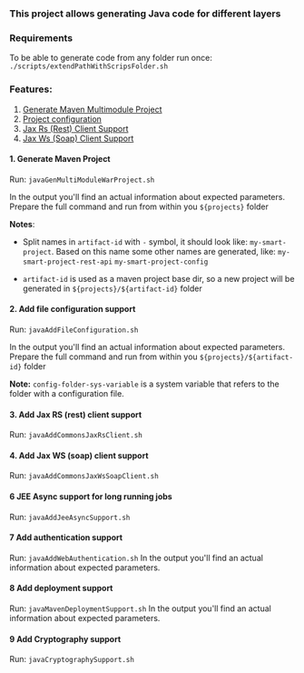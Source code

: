 ### This project allows generating Java code for different layers

### Requirements

  To be able to generate code from any folder run once:
    `./scripts/extendPathWithScripsFolder.sh`

### Features:

1. [Generate Maven Multimodule Project](#1-generate-maven-project)
2. [Project configuration](#2-add-file-configuration-support)
3. [Jax Rs (Rest) Client Support](#3-add-jax-rs-rest-client-support)
4. [Jax Ws (Soap) Client Support](#4-add-jax-ws-soap-client-support)

#### 1. Generate Maven Project

  Run: `javaGenMultiModuleWarProject.sh`
  
  In the output you'll find an actual information about expected parameters.
  Prepare the full command and run from within you `${projects}` folder

  **Notes**:
  
  - Split names in `artifact-id` with `-` symbol, 
    it should look like: `my-smart-project`. 
    Based on this name some other names are generated, like:
    `my-smart-project-rest-api`
    `my-smart-project-config`
    
  - `artifact-id` is used as a maven project base dir, 
    so a new project will be generated in `${projects}/${artifact-id}` folder
    
#### 2. Add file configuration support

  Run: `javaAddFileConfiguration.sh` 
  
  In the output you'll find an actual information about expected parameters.
  Prepare the full command and run from within you 
  `${projects}/${artifact-id}` folder
  
  **Note:** `config-folder-sys-variable` is a system variable that refers
  to the folder with a configuration file.
  
#### 3. Add Jax RS (rest) client support  

  Run: `javaAddCommonsJaxRsClient.sh` 
  
#### 4. Add Jax WS (soap) client support  

  Run: `javaAddCommonsJaxWsSoapClient.sh`   
  
#### 6 JEE Async support for long running jobs

  Run: `javaAddJeeAsyncSupport.sh`
  
#### 7 Add authentication support

  Run: `javaAddWebAuthentication.sh`
  In the output you'll find an actual information about expected parameters.
  
#### 8 Add deployment support
  
  Run: `javaMavenDeploymentSupport.sh`
  In the output you'll find an actual information about expected parameters.
  
#### 9 Add Cryptography support
  
  Run: `javaCryptographySupport.sh`